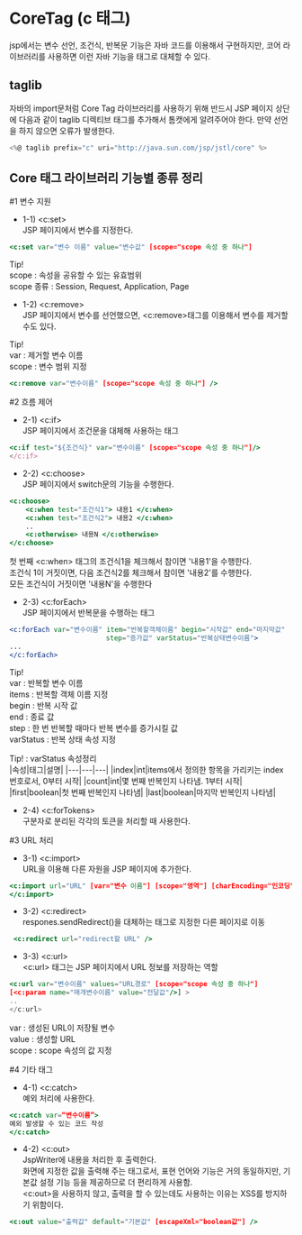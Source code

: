 # CoreTag (c 태그)

jsp에서는 변수 선언, 조건식, 반복문 기능은 자바 코드를 이용해서 구현하지만, 코어 라이브러리를 사용하면 이런 자바 기능을 태그로 대체할 수 있다.   

## taglib

자바의 import문처럼 Core Tag 라이브러리를 사용하기 위해 반드시 JSP 페이지 상단에 다음과 같이 taglib 디렉티브 태그를 추가해서 톰캣에게 알려주어야 한다. 만약 선언을 하지 않으면 오류가 발생한다.

```jsx
<%@ taglib prefix="c" uri="http://java.sun.com/jsp/jstl/core" %>
```

## Core 태그 라이브러리 기능별 종류 정리

#1 변수 지원    
- 1-1) <c:set>   
JSP 페이지에서 변수를 지정한다.      

```jsx
<c:set var="변수 이름" value="변수값" [scope="scope 속성 중 하나"]
```
   
   Tip!   
scope : 속성을 공유할 수 있는 유효범위      
scope 종류 : Session, Request, Application, Page      


- 1-2) <c:remove>   
JSP 페이지에서 변수를 선언했으면, <c:remove>태그를 이용해서 변수를 제거할 수도 있다.  

Tip!   
var : 제거할 변수 이름   
scope : 변수 범위 지정   
```jsx
<c:remove var="변수이름" [scope="scope 속성 중 하나"] />
```

#2 흐름 제어      
- 2-1) <c:if>      
JSP 페이지에서 조건문을 대체해 사용하는 태그      
```jsx
<c:if test="${조건식}" var="변수이름" [scope="scope 속성 중 하나"]/>
</c:if>
```

- 2-2) <c:choose>    
JSP 페이지에서 switch문의 기능을 수행한다.
```jsx
<c:choose>
	<c:when test="조건식1"> 내용1 </c:when>
	<c:when test="조건식2"> 내용2 </c:when>
	..
	<c:otherwise> 내용N </c:otherwise>
</c:choose>
```

첫 번째 <c:when> 태그의 조건식1을 체크해서 참이면 '내용1'을 수행한다.   
조건식 1이 거짓이면, 다음 조건식2를 체크해서 참이면 '내용2'를 수행한다.   
모든 조건식이 거짓이면 '내용N'을 수행한다   
   
- 2-3) <c:forEach>     
JSP 페이지에서 반복문을 수행하는 태그
```jsx
<c:forEach var="변수이름" item="반복할객체이름" begin="시작값" end="마지막값"
						step="증가값" varStatus="반복상태변수이름">
...
</c:forEach>
```
Tip!   
var : 반복할 변수 이름   
items : 반복할 객체 이름 지정   
begin : 반복 시작 값   
end : 종료 값   
step : 한 번 반복할 때마다 반복 변수를 증가시킬 값   
varStatus : 반복 상태 속성 지정   
    
Tip! : varStatus 속성정리          
|속성|태그|설명|
|---|---|---|
|index|int|items에서 정의한 항목을 가리키는 index 번호로서, 0부터 시작|
|count|int|몇 번째 반복인지 나타냄. 1부터 시작|
|first|boolean|첫 번째 반복인지 나타냄|
|last|boolean|마지막 반복인지 나타냄|


     
- 2-4) <c:forTokens>      
구분자로 분리된 각각의 토큰을 처리할 때 사용한다.     
    
    
#3 URL 처리     
- 3-1) <c:import>     
URL을 이용해 다른 자원을 JSP 페이지에 추가한다.      
```jsx
<c:import url="URL" [var="변수 이름"] [scope="영역"] [charEncoding="인코딩"]>
</c:import>
```   
- 3-2) <c:redirect>     
respones.sendRedirect()을 대체하는 태그로 지정한 다른 페이지로 이동     
```jsx
 <c:redirect url="redirect할 URL" />
```
- 3-3) <c:url>  
<c:url> 태그는 JSP 페이지에서 URL 정보를 저장하는 역할   
```jsx
<c:url var="변수이름" values="URL경로" [scope="scope 속성 중 하나"]
[<c:param name="매개변수이름" value="전달값"/>] >
..
</c:url>
```
var : 생성된 URL이 저장될 변수   
value : 생성할 URL   
scope : scope 속성의 값 지정   
   

#4 기타 태그   
- 4-1) <c:catch>    
예외 처리에 사용한다.    
```jsx
<c:catch var=“변수이름”>
예외 발생할 수 있는 코드 작성
</c:catch>
```
    
- 4-2) <c:out>     
JspWriter에 내용을 처리한 후 출력한다.   
화면에 지정한 값을 출력해 주는 태그로서, 표현 언어와 기능은 거의 동일하지만, 기본값 설정 기능 등을 제공하므로 더 편리하게 사용함.   
<c:out>을 사용하지 않고, 출력을 할 수 있는데도 사용하는 이유는 XSS를 방지하기 위함이다.
```jsx
<c:out value="출력값" default="기본값" [escapeXml="boolean값"] />
```
